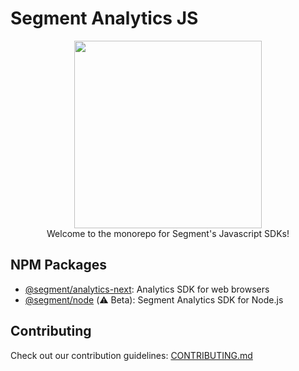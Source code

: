 # Segment Analytics JS
<p align="center">
  <a href="https://segment.com">
    <img src="https://brand.segment.com/site-assets/7b19c1a2/images/brand-guidelines/content/twilio/twilio-segment-logo-2x.png" width="300">
  </a>
  <br />
  <caption>Welcome to the monorepo for Segment's Javascript SDKs!</caption>
</p>

## NPM Packages
* [@segment/analytics-next](packages/browser): Analytics SDK for web browsers
* [@segment/node](packages/node) (⚠️ Beta): Segment Analytics SDK for Node.js


## Contributing
Check out our contribution guidelines: [CONTRIBUTING.md](CONTRIBUTING.md)
